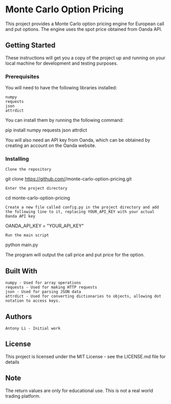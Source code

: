 # Monte Carlo Option Pricing

This project provides a Monte Carlo option pricing engine for European call and put options. The engine uses the spot price obtained from Oanda API.

## Getting Started

These instructions will get you a copy of the project up and running on your local machine for development and testing purposes.
### Prerequisites

You will need to have the following libraries installed:

    numpy
    requests
    json
    attrdict

You can install them by running the following command:

pip install numpy requests json attrdict

You will also need an API key from Oanda, which can be obtained by creating an account on the Oanda website.
### Installing

    Clone the repository

git clone https://github.com/<username>/monte-carlo-option-pricing.git

    Enter the project directory

cd monte-carlo-option-pricing

    Create a new file called config.py in the project directory and add the following line to it, replacing YOUR_API_KEY with your actual Oanda API key

OANDA_API_KEY = "YOUR_API_KEY"

    Run the main script

python main.py

The program will output the call price and put price for the option.
## Built With

    numpy - Used for array operations
    requests - Used for making HTTP requests
    json - Used for parsing JSON data
    attrdict - Used for converting dictionaries to objects, allowing dot notation to access keys.

## Authors

    Antony Li - Initial work

## License

This project is licensed under the MIT License - see the LICENSE.md file for details

## Note

The return values are only for educational use. This is not a real world trading platform.
